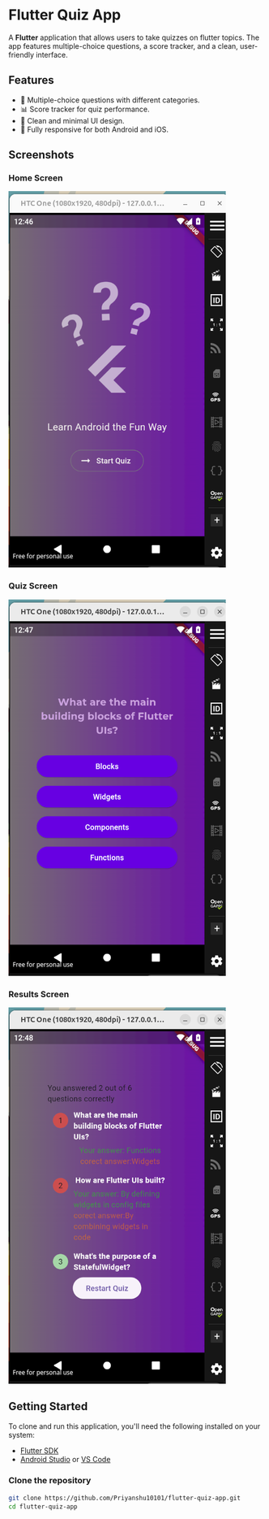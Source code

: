 # Flutter Quiz App

A **Flutter** application that allows users to take quizzes on flutter topics. The app features multiple-choice questions, a score tracker, and a clean, user-friendly interface.

## Features
- 📝 Multiple-choice questions with different categories.
- 📊 Score tracker for quiz performance.
- 🎨 Clean and minimal UI design.
- 📱 Fully responsive for both Android and iOS.

## Screenshots
### Home Screen
![Home Screen](assets/screenshots/home_screen.png)

### Quiz Screen
![Quiz Screen](assets/screenshots/quiz_screen.png)

### Results Screen
![Results Screen](assets/screenshots/results_screen.png)

## Getting Started

To clone and run this application, you'll need the following installed on your system:
- [Flutter SDK](https://flutter.dev/docs/get-started/install)
- [Android Studio](https://developer.android.com/studio) or [VS Code](https://code.visualstudio.com/)

### Clone the repository
```bash
git clone https://github.com/Priyanshu10101/flutter-quiz-app.git
cd flutter-quiz-app
